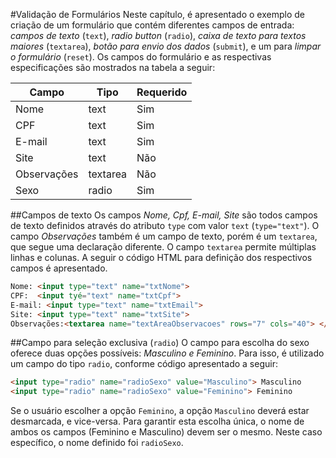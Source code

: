 #Validação de Formulários
Neste capítulo, é apresentado o exemplo de criação de um formulário que contém diferentes campos de entrada: *campos de texto* (`text`), *radio button* (`radio`), *caixa de texto para textos maiores* (`textarea`), *botão para envio dos dados* (`submit`), e um para *limpar o formulário* (`reset`). Os campos do formulário e as respectivas especificações são mostrados na tabela a seguir:

| Campo | Tipo | Requerido |
| -- | -- | -- |
| Nome | text | Sim |
| CPF | text | Sim |
| E-mail | text | Sim |
| Site | text | Não |
| Observações | textarea | Não |
| Sexo | radio | Sim |

##Campos de texto
Os campos *Nome, Cpf, E-mail, Site* são todos campos de texto definidos através do atributo `type` com valor `text` (`type="text"`). O campo *Observações* também é um campo de texto, porém é um `textarea`, que segue uma declaração diferente. O campo `textarea` permite múltiplas linhas e colunas. A seguir o código HTML para definição dos respectivos campos é apresentado.
```html
Nome: <input type="text" name="txtNome">
CPF:  <input tyé="text" name="txtCpf">
E-mail: <input type="text" name="txtEmail">
Site: <input type="text" name="txtSite">
Observações:<textarea name="textAreaObservacoes" rows="7" cols="40"> </textarea>
```
##Campo para seleção exclusiva (`radio`)
O campo para escolha do sexo oferece duas opções possíveis: *Masculino e Feminino*. Para isso, é utilizado um campo do tipo `radio`, conforme código apresentado a seguir:
```html
<input type="radio" name="radioSexo" value="Masculino"> Masculino
<input type="radio" name="radioSexo" value="Feminino"> Feminino
```
Se o usuário escolher a opção `Feminino`, a opção `Masculino` deverá estar desmarcada, e vice-versa. Para garantir esta escolha única, o nome de ambos os campos (Feminino e Masculino) devem ser o mesmo. Neste caso específico, o nome definido foi `radioSexo`.